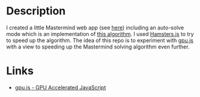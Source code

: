 # Description

I created a little Mastermind web app (see [here](https://github.com/taylorjg/Mastermind)) including an auto-solve mode which is an implementation of 
[this algorithm](https://en.wikipedia.org/wiki/Mastermind_(board_game)#Five-guess_algorithm). I used [Hamsters.js](https://www.hamsters.io/) to try to speed up the algorithm. The idea of this repo is to experiment with [gpu.js]((http://gpu.rocks/)) with a view to speeding up the Mastermind solving algorithm even further.

# Links

* [gpu.js - GPU Accelerated JavaScript](http://gpu.rocks/)
